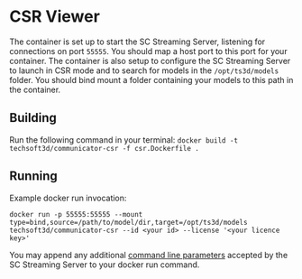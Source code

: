 # CSR Viewer
The container is set up to start the SC Streaming Server, listening for connections on port `55555`. You should map a host port to this port for your container. The container is also setup to configure the SC Streaming Server to launch in CSR mode and to search for models in the `/opt/ts3d/models` folder. You should bind mount a folder containing your models to this path in the container.

## Building
Run the following command in your terminal: `docker build -t techsoft3d/communicator-csr -f csr.Dockerfile .`

## Running
Example docker run invocation:
```
docker run -p 55555:55555 --mount type=bind,source=/path/to/model/dir,target=/opt/ts3d/models  techsoft3d/communicator-csr --id <your id> --license '<your licence key>'
```

You may append any additional [command line parameters](https://docs.techsoft3d.com/communicator/latest/build/server-command-line-options.html) accepted by the SC Streaming Server to your docker run command.
